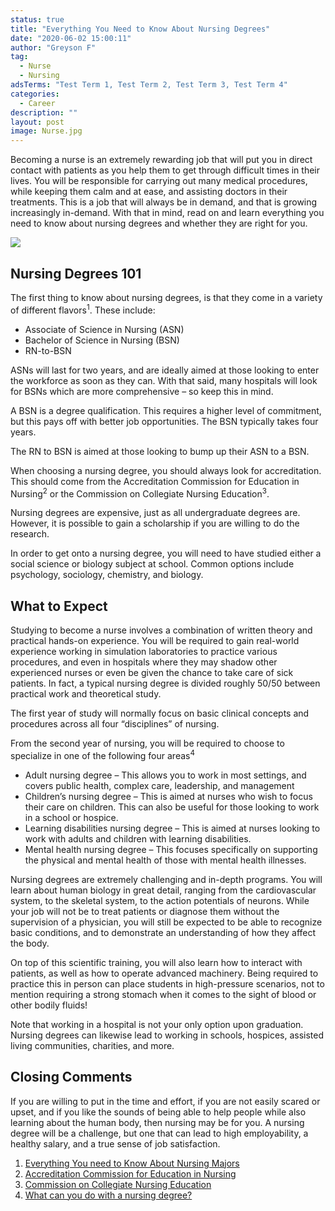 ```yaml
---
status: true
title: "Everything You Need to Know About Nursing Degrees"
date: "2020-06-02 15:00:11"
author: "Greyson F"
tag:
  - Nurse
  - Nursing
adsTerms: "Test Term 1, Test Term 2, Test Term 3, Test Term 4"
categories:
  - Career
description: ""
layout: post
image: Nurse.jpg
---
```


Becoming a nurse is an extremely rewarding job that will put you in direct contact with patients as you help them to get through difficult times in their lives. You will be responsible for carrying out many medical procedures, while keeping them calm and at ease, and assisting doctors in their treatments. This is a job that will always be in demand, and that is growing increasingly in-demand. With that in mind, read on and learn everything you need to know about nursing degrees and whether they are right for you.

![](/posts/Nurse.jpg)

## Nursing Degrees 101

The first thing to know about nursing degrees, is that they come in a variety of different flavors<sup>1</sup>. These include:

- Associate of Science in Nursing (ASN)
- Bachelor of Science in Nursing (BSN)
- RN-to-BSN

ASNs will last for two years, and are ideally aimed at those looking to enter the workforce as soon as they can. With that said, many hospitals will look for BSNs which are more comprehensive – so keep this in mind.

A BSN is a degree qualification. This requires a higher level of commitment, but this pays off with better job opportunities. The BSN typically takes four years.

The RN to BSN is aimed at those looking to bump up their ASN to a BSN.

When choosing a nursing degree, you should always look for accreditation. This should come from the Accreditation Commission for Education in Nursing<sup>2</sup> or the Commission on Collegiate Nursing Education<sup>3</sup>.

Nursing degrees are expensive, just as all undergraduate degrees are. However, it is possible to gain a scholarship if you are willing to do the research.

In order to get onto a nursing degree, you will need to have studied either a social science or biology subject at school. Common options include psychology, sociology, chemistry, and biology.

## What to Expect

Studying to become a nurse involves a combination of written theory and practical hands-on experience. You will be required to gain real-world experience working in simulation laboratories to practice various procedures, and even in hospitals where they may shadow other experienced nurses or even be given the chance to take care of sick patients. In fact, a typical nursing degree is divided roughly 50/50 between practical work and theoretical study.

The first year of study will normally focus on basic clinical concepts and procedures across all four “disciplines” of nursing.

From the second year of nursing, you will be required to choose to specialize in one of the following four areas<sup>4</sup>

- Adult nursing degree – This allows you to work in most settings, and covers public health, complex care, leadership, and management
- Children’s nursing degree – This is aimed at nurses who wish to focus their care on children. This can also be useful for those looking to work in a school or hospice.
- Learning disabilities nursing degree – This is aimed at nurses looking to work with adults and children with learning disabilities.
- Mental health nursing degree – This focuses specifically on supporting the physical and mental health of those with mental health illnesses.

Nursing degrees are extremely challenging and in-depth programs. You will learn about human biology in great detail, ranging from the cardiovascular system, to the skeletal system, to the action potentials of neurons. While your job will not be to treat patients or diagnose them without the supervision of a physician, you will still be expected to be able to recognize basic conditions, and to demonstrate an understanding of how they affect the body.

On top of this scientific training, you will also learn how to interact with patients, as well as how to operate advanced machinery. Being required to practice this in person can place students in high-pressure scenarios, not to mention requiring a strong stomach when it comes to the sight of blood or other bodily fluids!

Note that working in a hospital is not your only option upon graduation. Nursing degrees can likewise lead to working in schools, hospices, assisted living communities, charities, and more.

## Closing Comments

If you are willing to put in the time and effort, if you are not easily scared or upset, and if you like the sounds of being able to help people while also learning about the human body, then nursing may be for you. A nursing degree will be a challenge, but one that can lead to high employability, a healthy salary, and a true sense of job satisfaction.

1. [Everything You need to Know About Nursing Majors](https://www.collegexpress.com/interests/health-medicine/articles/careers-health-medicine/everything-you-need-know-about-nursing-majors/)
2. [Accreditation Commission for Education in Nursing](https://acenursing.org/)
3. [Commission on Collegiate Nursing Education](https://www.aacnnursing.org/CCNE)
4. [What can you do with a nursing degree?](https://www.timeshighereducation.com/student/subjects/what-can-you-do-nursing-degree#survey-answer)
